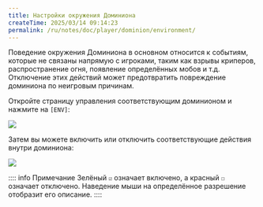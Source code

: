 ```yaml
---
title: Настройки окружения Доминиона
createTime: 2025/03/14 09:14:23
permalink: /ru/notes/doc/player/dominion/environment/
---
```


Поведение окружения Доминиона в основном относится к событиям, которые не связаны напрямую с игроками, таким как взрывы криперов, распространение огня, появление определённых мобов и т.д.
Отключение этих действий может предотвратить повреждение доминиона по неигровым причинам.

Откройте страницу управления соответствующим доминионом и нажмите на `[ENV]`:

![](/player/dominion/environment/1.png)

Затем вы можете включить или отключить соответствующие действия внутри доминиона:

![](/player/dominion/environment/2.png)

:::: info Примечание
Зелёный `☑` означает включено, а красный `☐` означает отключено. Наведение мыши на определённое разрешение
отобразит его описание.
::::
